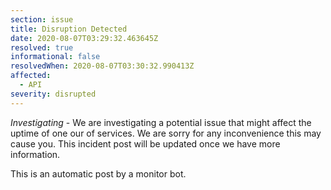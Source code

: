```yaml
---
section: issue
title: Disruption Detected
date: 2020-08-07T03:29:32.463645Z
resolved: true
informational: false
resolvedWhen: 2020-08-07T03:30:32.990413Z
affected:
  - API
severity: disrupted
---
```

*Investigating* - We are investigating a potential issue that might affect the uptime of one our of services. We are sorry for any inconvenience this may cause you. This incident post will be updated once we have more information.

This is an automatic post by a monitor bot.
        